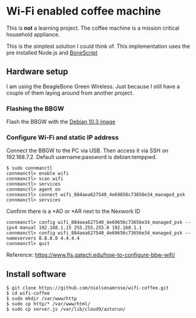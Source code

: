 # Wi-Fi enabled coffee machine

This is **not** a learning project. The coffee machine is a mission critical household appliance.

This is the simplest solution I could think of. This implementation uses the pre installed Node.js and [BoneScript](https://beagleboard.org/Support/BoneScript/)


## Hardware setup

I am using the BeagleBone Green Wireless. Just because I still have a couple of them laying around from another project.

### Flashing the BBGW

Flash the BBGW with the [Debian 10.3 image](https://debian.beagleboard.org/images/bone-eMMC-flasher-debian-10.3-iot-armhf-2020-04-06-4gb.img.xz)

### Configure Wi-Fi and static IP address

Connect the BBGW to the PC via USB. Then access it via SSH on 192.168.7.2. Default username:password is debian:temppwd.

```
$ sudo connmanctl
connmanctl> enable wifi
connmanctl> scan wifi
connmanctl> services
connmanctl> agent on
connmanctl> connect wifi_884aea627540_4e69656c73656e34_managed_psk
connmanctl> services
```
Confirm there is a *AO or *AR next to the Nexwork ID
```
connmanctl> config wifi_884aea627540_4e69656c73656e34_managed_psk --ipv4 manual 192.168.1.15 255.255.255.0 192.168.1.1
connmanctl> config wifi_884aea627540_4e69656c73656e34_managed_psk --nameservers 8.8.8.8 4.4.4.4
connmanctl> quit
```

Reference: https://www.fis.gatech.edu/how-to-configure-bbw-wifi/

## Install software
```
$ git clone https://github.com/nielsenamrose/wifi-coffee.git
$ cd wifi-coffee
$ sudo mkdir /var/www/http
$ sudo cp http/* /var/www/html/
$ sudo cp server.js /var/lib/cloud9/autorun/
```

